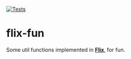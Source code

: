 [![Tests](https://github.com/kcjpop/flix-fun/actions/workflows/test.yml/badge.svg)](https://github.com/kcjpop/flix-fun/actions/workflows/test.yml)

# flix-fun

Some util functions implemented in [**Flix**](https://flix.dev/), for fun.

